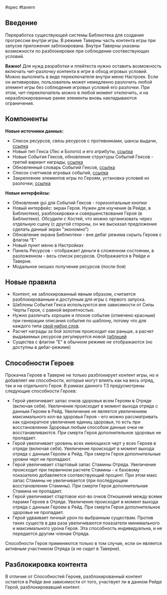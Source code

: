 #spec #tavern

## Введение

Переработка существующей системы Библиотека для создания прогрессии внутри игры. В режиме Таверны часть контента игры при запуске приложения заблокирована. Внутри Таверны указаны возможности по разблокировке при соблюдении соотвествующих условий.

**Важно!** Для нужд разработки и плейтеста нужно оставить возможность включать чит-разлочку контента в игре в обход игровых условий. Можно выполнить в виде переключателя внутри меню Настроек. Если он активирован, пользователь может немедленно разлочить любой элемент игры без соблюдения игровых условий его разлочки. При этом, чит-переключатель можно в любой момент отключить, и на неразблокированные ранее элементы вновь накладываются ограничения.


## Компоненты

**Новые источники данных:**

- Список ресурсов, связь ресурсов с противниками, шансы выдачи, [ссылка](https://docs.google.com/spreadsheets/d/12acMQ8UTlDRHP0NvzSGVLYKb9QMhw2AjD9EKXTQug3U/edit#gid=961128796) 
- Новый тип Гекса (Лес и Болото) и его атрибуты, [ссылка](https://docs.google.com/spreadsheets/d/12acMQ8UTlDRHP0NvzSGVLYKb9QMhw2AjD9EKXTQug3U/edit#gid=467871721)
- Новые События Гексов, обновление структуры Событий Гексов - третий вариант награды, [ссылка](https://docs.google.com/spreadsheets/d/12acMQ8UTlDRHP0NvzSGVLYKb9QMhw2AjD9EKXTQug3U/edit#gid=2050044954) 
- Обновленный словарь Событий Гексов, [ссылка](https://docs.google.com/spreadsheets/d/12acMQ8UTlDRHP0NvzSGVLYKb9QMhw2AjD9EKXTQug3U/edit#gid=1310431768)
- Список счетчиков игровых событий, [ссылка](https://docs.google.com/spreadsheets/d/12acMQ8UTlDRHP0NvzSGVLYKb9QMhw2AjD9EKXTQug3U/edit#gid=1627160388)
- Закрепление элементов игры по Героям, установка условий их разлочки, [ссылка](https://docs.google.com/spreadsheets/d/12acMQ8UTlDRHP0NvzSGVLYKb9QMhw2AjD9EKXTQug3U/edit#gid=435823011)

**Новые интерфейсы:**

- Обновление gui для Событий Гексов - горизонтальные кнопки
- Новый интерфейс: экран Героя. Нужен для изучения (в Рейде, в Библиотеке), разблокировки и совершенствования Героя (в Библиотеке). Обсудили с Костей, что можно организовать через отдельную сцену (с другой стороны, он же высказал предложение сделать данный экран "экономно")
- Обновление экрана Библиотеки - вне дебаг режима скрыть Героев с флагом "E"
- Новый пункт меню в Настройках
- Панель Ресурсов - отображает деньги в сложенном состоянии, в разложенном - весь список ресурсов. Отображается в Рейде и Таверне.
- Модальное окошко получение ресурсов (после боя)


##  Новые правила

- Контент, не заблокированный явным образом, считается разблокированным и доступным для игры с первого запуска.
- Шаблоны События Гекса используются вне зависимости от Силы Черты Героя, с равной вероятностью.
- Нужно различать хорошее и плохое событие (отмечено красным) при генерации описания события по шаблону, потому что для каждого типа [свой набор слов](https://docs.google.com/spreadsheets/d/12acMQ8UTlDRHP0NvzSGVLYKb9QMhw2AjD9EKXTQug3U/edit#gid=1310431768).
- Расчет награды за бой золотом происходит как раньше, а расчет выдаваемых ресурсов регулируется новой [таблицей](https://docs.google.com/spreadsheets/d/12acMQ8UTlDRHP0NvzSGVLYKb9QMhw2AjD9EKXTQug3U/edit#gid=961128796)
- Существа с флагом "E" в обычном режиме не отображаются (но доступны в дебаг-режиме) 


## Способности Героев

Прокачка Героев в Таверне не только разблокирует контент игры, но и добавляет им способности, которые могут влиять как на весь отряд, так и на отдельного Героя. В рамках данного ТЗ предусмотрены следующие способности Героев:

- Герой увеличивает запас очков здоровья всем Героям в Отряде (включая себя). Увеличение происходит в момент выхода отряда с данным Героем в Рейд. Увеличение не является увеличением максимального кол-ва здоровья Героя - его можно рассматривать как однократное увеличение единиц здоровья, то есть при восстановлении Здоровья любым способом данные очки не восстанавливаются. При смерти Героя дополнительное здоровье не пропадает.
- Герой увеличивает уровень всех имеющихся черт у всех Героев в отряде (включая себя). Увеличение происходит в момент выхода отряда с данным Героем в Рейд. При смерти Героя дополнительные уровни черт не пропадают.
- Герой увеличивает стартовый запас Стамины Отряда. Увеличение происходит при первичном расчете Стамины - к базовому показателю добавляется соотвествующий процент. При этом макс запас Стамины не увеличивается (при последующем восстановлении Стамины). При смерти Героя дополнительная Стамина не пропадает.
- Герой увеличивает стартовое кол-во очков Отношений между всеми парами Героев в Отряде. Увеличение происходит в момент выхода отряда с данным Героем в Рейд. При смерти Героя дополнительное здоровье не пропадает.
- Герой удваивает личный урон по выбранным существам. Против таких существ в два раза увеличиваются показатели минимального и максимального урона Героя. Эта способность индивидуальна, и не передается другим членам Отряда.

Способности Героя применяются только в том случае, если он является активным участником Отряда (а не сидит в Таверне).


## Разблокировка контента

В отличие от Способностей Героев, разблокированный контент остается в Рейде вне зависимости от того, участвует ли в данном Рейде Герой, разблокировавший контент.